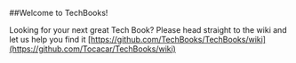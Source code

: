 ##Welcome to TechBooks!

Looking for your next great Tech Book?  Please head straight to the wiki and let us help you find it [https://github.com/TechBooks/TechBooks/wiki](https://github.com/Tocacar/TechBooks/wiki)
